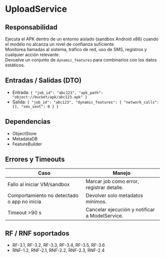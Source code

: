 # UploadService

## Responsabilidad
Ejecuta el APK dentro de un entorno aislado (sandbox Android x86) cuando el modelo no alcanza un nivel de confianza suficiente.  
Monitorea llamadas al sistema, tráfico de red, uso de SMS, registros y cualquier acción relevante.  
Devuelve un conjunto de `dynamic_features` para combinarlos con los datos estáticos.

## Entradas / Salidas (DTO)
- Entrada: `{ "job_id": "abc123", "apk_path": "object://bucket/apk/abc123.apk" }`  
- Salida: `{ "job_id": "abc123", "dynamic_features": { "network_calls": [], "sms_sent": 0 } }`

## Dependencias
- ObjectStore  
- MetadataDB  
- FeatureBuilder    

## Errores y Timeouts
| Caso                                           | Manejo                                         |
|------------------------------------------------|------------------------------------------------|
| Fallo al iniciar VM/sandbox                    | Marcar job como error, registrar detalle.      |
| Comportamiento no detectado o app no inicia    | Devolver solo metadatos mínimos.               |
| Timeout >90 s                                  | Cancelar ejecución y notificar a ModelService. |
 
## RF / RNF soportados
- RF-3.1, RF-3.2, RF-3.3, RF-3.4, RF-3.5, RF-3.6
- RNF-1.2, RNF-2.1, RNF-2.2, RNF-2.3, RNF-2.4